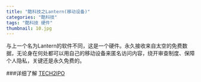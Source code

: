 ```yaml
---
title: "酷科技之Lantern(移动设备)"
categories: "酷科技"
tags: "酷科技 硬件"
thumbnail: 10.jpg
---
```

与上一个名为Lantern的软件不同，这是一个硬件。永久接收来自太空的免费数据，无论身在何处都可以用自己的移动设备来匿名访问内容，绕开审查制度、保障个人隐私，关键还是永久免费的。<!--more-->

###详细了解
[TECH2IPO](http://tech2ipo.com/92262)